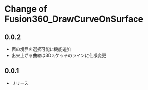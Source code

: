 # Change of Fusion360_DrawCurveOnSurface

## 0.0.2
+ 面の境界を選択可能に機能追加
+ 出来上がる曲線は3Dスケッチのラインに仕様変更

## 0.0.1
+ リリース